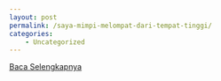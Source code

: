 ```yaml
---
layout: post
permalink: /saya-mimpi-melompat-dari-tempat-tinggi/
categories:
    - Uncategorized
---
```


[Baca Selengkapnya](/02)